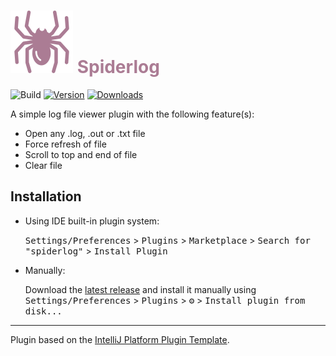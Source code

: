 # ![spiderlog](./src/main/resources/META-INF/pluginIcon.svg) <span style="color:#AB7C94">Spiderlog</span>

![Build](https://github.com/mohamead/spiderlog/workflows/Build/badge.svg)
[![Version](https://img.shields.io/jetbrains/plugin/v/18952-spiderlog.svg)](https://plugins.jetbrains.com/plugin/18952-spiderlog)
[![Downloads](https://img.shields.io/jetbrains/plugin/d/18952-spiderlog.svg)](https://plugins.jetbrains.com/plugin/18952-spiderlog)


<!-- Plugin description -->
A simple log file viewer plugin with the following feature(s):
- Open any .log, .out or .txt file
- Force refresh of file
- Scroll to top and end of file
- Clear file
<!-- Plugin description end -->

## Installation

- Using IDE built-in plugin system:

  <kbd>Settings/Preferences</kbd> > <kbd>Plugins</kbd> > <kbd>Marketplace</kbd> > <kbd>Search for "spiderlog"</kbd> >
  <kbd>Install Plugin</kbd>

- Manually:

  Download the [latest release](https://github.com/mohamead/spiderlog/releases/latest) and install it manually using
  <kbd>Settings/Preferences</kbd> > <kbd>Plugins</kbd> > <kbd>⚙️</kbd> > <kbd>Install plugin from disk...</kbd>


---
Plugin based on the [IntelliJ Platform Plugin Template][template].

[template]: https://github.com/JetBrains/intellij-platform-plugin-template
